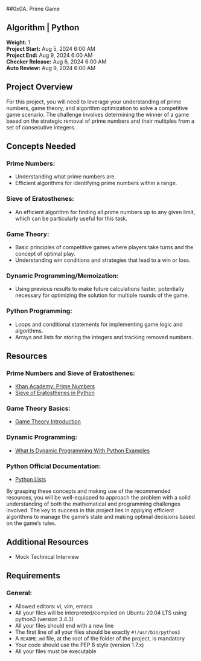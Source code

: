 ##0x0A. Prime Game

## Algorithm | Python
**Weight:** 1  
**Project Start:** Aug 5, 2024 6:00 AM  
**Project End:** Aug 9, 2024 6:00 AM  
**Checker Release:** Aug 6, 2024 6:00 AM  
**Auto Review:** Aug 9, 2024 6:00 AM

## Project Overview
For this project, you will need to leverage your understanding of prime numbers, game theory, and algorithm optimization to solve a competitive game scenario. The challenge involves determining the winner of a game based on the strategic removal of prime numbers and their multiples from a set of consecutive integers.

## Concepts Needed

### Prime Numbers:
- Understanding what prime numbers are.
- Efficient algorithms for identifying prime numbers within a range.

### Sieve of Eratosthenes:
- An efficient algorithm for finding all prime numbers up to any given limit, which can be particularly useful for this task.

### Game Theory:
- Basic principles of competitive games where players take turns and the concept of optimal play.
- Understanding win conditions and strategies that lead to a win or loss.

### Dynamic Programming/Memoization:
- Using previous results to make future calculations faster, potentially necessary for optimizing the solution for multiple rounds of the game.

### Python Programming:
- Loops and conditional statements for implementing game logic and algorithms.
- Arrays and lists for storing the integers and tracking removed numbers.

## Resources

### Prime Numbers and Sieve of Eratosthenes:
- [Khan Academy: Prime Numbers](https://www.khanacademy.org/math/pre-algebra/pre-algebra-factors-multiples/pre-algebra-prime-numbers/v/prime-numbers)
- [Sieve of Eratosthenes in Python](https://www.geeksforgeeks.org/sieve-of-eratosthenes/)

### Game Theory Basics:
- [Game Theory Introduction](https://www.investopedia.com/terms/g/game-theory.asp)

### Dynamic Programming:
- [What Is Dynamic Programming With Python Examples](https://www.programiz.com/python-programming/dynamic-programming)

### Python Official Documentation:
- [Python Lists](https://docs.python.org/3/tutorial/datastructures.html)

By grasping these concepts and making use of the recommended resources, you will be well-equipped to approach the problem with a solid understanding of both the mathematical and programming challenges involved. The key to success in this project lies in applying efficient algorithms to manage the game’s state and making optimal decisions based on the game’s rules.

## Additional Resources
- Mock Technical Interview

## Requirements

### General:
- Allowed editors: vi, vim, emacs
- All your files will be interpreted/compiled on Ubuntu 20.04 LTS using python3 (version 3.4.3)
- All your files should end with a new line
- The first line of all your files should be exactly `#!/usr/bin/python3`
- A `README.md` file, at the root of the folder of the project, is mandatory
- Your code should use the PEP 8 style (version 1.7.x)
- All your files must be executable
